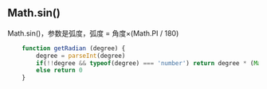 ## Math.sin()
Math.sin()，参数是弧度，弧度 = 角度×(Math.PI / 180)

```js
    function getRadian (degree) {
        degree = parseInt(degree)
        if(!!degree && typeof(degree) === 'number') return degree * (Math.PI / 180)
        else return 0
    }
```
